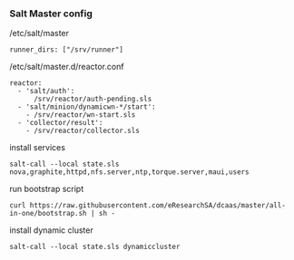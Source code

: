 ### Salt Master config

/etc/salt/master
```
runner_dirs: ["/srv/runner"]
```

/etc/salt/master.d/reactor.conf
```
reactor:
  - 'salt/auth':
      /srv/reactor/auth-pending.sls
  - 'salt/minion/dynamicwn-*/start':
    - /srv/reactor/wn-start.sls
  - 'collector/result':
    - /srv/reactor/collector.sls
```

install services
```
salt-call --local state.sls nova,graphite,httpd,nfs.server,ntp,torque.server,maui,users
```

run bootstrap script
```
curl https://raw.githubusercontent.com/eResearchSA/dcaas/master/all-in-one/bootstrap.sh | sh -
```

install dynamic cluster
```
salt-call --local state.sls dynamiccluster
```